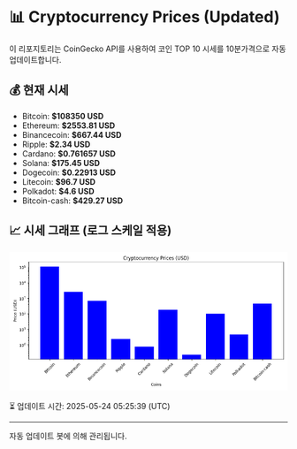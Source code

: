 
# 📊 Cryptocurrency Prices (Updated)

이 리포지토리는 CoinGecko API를 사용하여 코인 TOP 10 시세를 10분가격으로 자동 업데이트합니다.

## 💰 현재 시세
- Bitcoin: **$108350 USD**
- Ethereum: **$2553.81 USD**
- Binancecoin: **$667.44 USD**
- Ripple: **$2.34 USD**
- Cardano: **$0.761657 USD**
- Solana: **$175.45 USD**
- Dogecoin: **$0.22913 USD**
- Litecoin: **$96.7 USD**
- Polkadot: **$4.6 USD**
- Bitcoin-cash: **$429.27 USD**

## 📈 시세 그래프 (로그 스케일 적용)
![Crypto Prices](crypto_prices.png)

⏳ 업데이트 시간: 2025-05-24 05:25:39 (UTC)

---
자동 업데이트 봇에 의해 관리됩니다.
